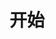 # 开始

<script setup>
import { BoxBorder01,BoxBorder02 } from '../src'
</script>

<BoxBorder01 style="width: 100%;height: 200px;" />
<BoxBorder02 style="width: 100%;height: 200px;" />
